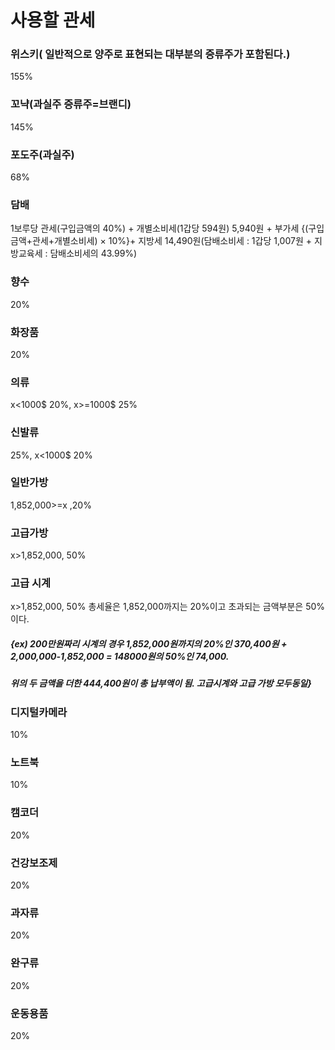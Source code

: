 # 사용할 관세
### 위스키( 일반적으로 양주로 표현되는 대부분의 증류주가 포함된다.)
155%
### 꼬냑(과실주 증류주=브랜디)
145%
### 포도주(과실주)
68%
### 담배
1보루당 관세(구입금액의 40%) + 개별소비세(1갑당 594원) 5,940원 + 부가세 {(구입금액+관세+개별소비세) × 10%}+ 지방세 14,490원(담배소비세 : 1갑당 1,007원 + 지방교육세 : 담배소비세의 43.99%)
### 향수 
20%
### 화장품 
20%
### 의류  
x<1000$ 20%, x>=1000$ 25%
### 신발류  
25%, x<1000$ 20%
### 일반가방
1,852,000\>=x ,20% 
### 고급가방
x>1,852,000\, 50%
### 고급 시계
x>1,852,000\, 50%
총세율은 1,852,000까지는 20%이고 초과되는 금액부분은 50%이다.
##### {ex) 200만원짜리 시계의 경우 1,852,000원까지의 20%인 370,400원 + 2,000,000-1,852,000 = 148000원의 50%인 74,000.
##### 위의 두 금액을 더한 444,400원이 총 납부액이 됨. 고급시계와 고급 가방 모두동일}
### 디지털카메라
10%
### 노트북
10%
### 캠코더
20%
### 건강보조제
20%
### 과자류
20%
### 완구류 
20%
### 운동용품
20%

